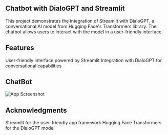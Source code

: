 ## Chatbot with DialoGPT and Streamlit
This project demonstrates the integration of Streamlit with DialoGPT, a conversational AI model from Hugging Face's Transformers library. The chatbot allows users to interact with the model in a user-friendly interface.

## Features
User-friendly interface powered by Streamlit
Integration with DialoGPT for conversational capabilities

## ChatBot

![App Screenshot](images/img.png)

## Acknowledgments
Streamlit for the user-friendly app framework
Hugging Face Transformers for the DialoGPT model

